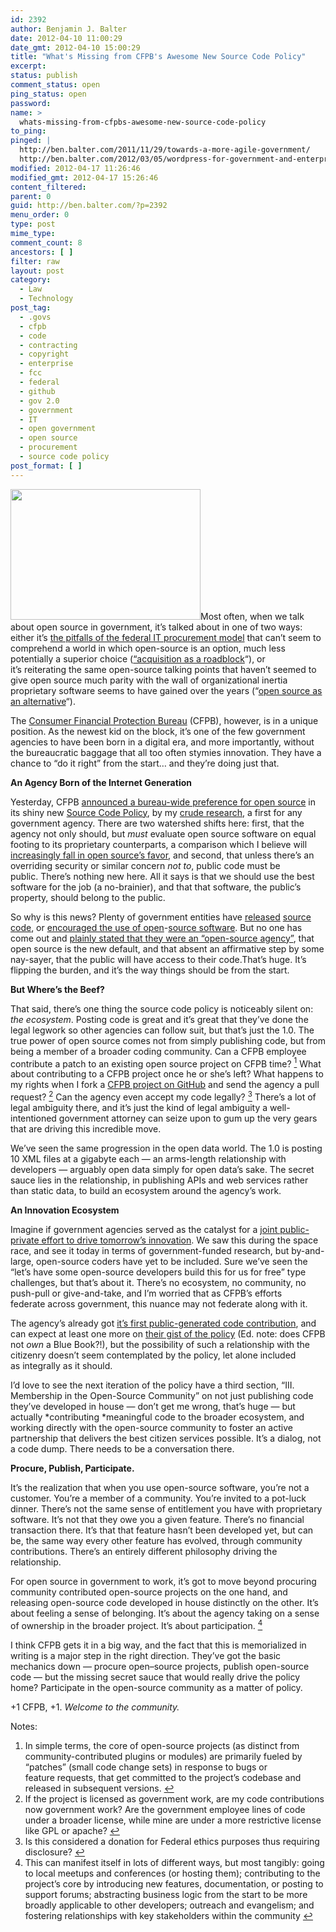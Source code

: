 ```yaml
---
id: 2392
author: Benjamin J. Balter
date: 2012-04-10 11:00:29
date_gmt: 2012-04-10 15:00:29
title: "What's Missing from CFPB's Awesome New Source Code Policy"
excerpt:
status: publish
comment_status: open
ping_status: open
password:
name: >
  whats-missing-from-cfpbs-awesome-new-source-code-policy
to_ping:
pinged: |
  http://ben.balter.com/2011/11/29/towards-a-more-agile-government/
  http://ben.balter.com/2012/03/05/wordpress-for-government-and-enterprise/#p
modified: 2012-04-17 11:26:46
modified_gmt: 2012-04-17 15:26:46
content_filtered:
parent: 0
guid: http://ben.balter.com/?p=2392
menu_order: 0
type: post
mime_type:
comment_count: 8
ancestors: [ ]
filter: raw
layout: post
category:
  - Law
  - Technology
post_tag:
  - .govs
  - cfpb
  - code
  - contracting
  - copyright
  - enterprise
  - fcc
  - federal
  - github
  - gov 2.0
  - government
  - IT
  - open government
  - open source
  - procurement
  - source code policy
post_format: [ ]
---
```

<img class="alignleft" title="CFPB Logo" src="http://www.treasury.gov/press-center/news/PublishingImages/CFPB.jpg" alt="" width="304" height="209" />Most often, when we talk about open source in government, it’s talked about in one of two ways: either it’s [the pitfalls of the federal IT procurement model][1] that can’t seem to comprehend a world in which open-source is an option, much less potentially a superior choice ([“acquisition as a roadblock][2]“), or it’s reiterating the same open-source talking points that haven’t seemed to give open source much parity with the wall of organizational inertia proprietary software seems to have gained over the years (“[open source as an alternative][3]“).

The [Consumer Financial Protection Bureau][4] (CFPB), however, is in a unique position. As the newest kid on the block, it’s one of the few government agencies to have been born in a digital era, and more importantly, without the bureaucratic baggage that all too often stymies innovation. They have a chance to “do it right” from the start… and they’re doing just that.

**An Agency Born of the Internet Generation**

Yesterday, CFPB [announced a bureau-wide preference for open source][5] in its shiny new [Source Code Policy][5], by my [crude research][6], a first for any government agency. There are two watershed shifts here: first, that the agency not only should, but *must* evaluate open source software on equal footing to its proprietary counterparts, a comparison which I believe will [increasingly fall in open source’s favor][7], and second, that unless there’s an overriding security or similar concern *not to*, public code must be public. <span class="pullquote">There’s nothing new here</span>. All it says is that we should use the best software for the job (a no-brainier), and that that software, the public’s property, should belong to the public.

So why is this news? Plenty of government entities have [released][8] [source][9] [code][10], or [encouraged the][11][ use of open][12]-[source software][13]. But no one has come out and [plainly stated that they were an “open-source agency”][14], that open source is the new default, and that absent an affirmative step by some nay-sayer, that the public will have access to their code.That’s huge. It’s flipping the burden, and it’s the way things should be from the start.

**<!--more-->But Where’s the Beef?**

That said, <span class="pullquote">there’s one thing the source code policy is noticeably silent on</span>: *the ecosystem*. Posting code is great and it’s great that they’ve done the legal legwork so other agencies can follow suit, but that’s just the 1.0. The true power of open source comes not from simply publishing code, but from being a member of a broader coding community. Can a CFPB employee contribute a patch to an existing open source project on CFPB time? <a class="simple-footnote" title="In simple terms, the core of open-source projects (as distinct from community-contributed plugins or modules) are primarily fueled by &#8220;patches&#8221; (small code change sets) in response to bugs or feature requests, that get committed to the project&#8217;s codebase and released in subsequent versions." id="return-note-2020-1" href="#note-2020-1"><sup>1</sup></a> What about contributing to a CFPB project once he or she’s left? What happens to my rights when I fork a [CFPB project on GitHub][15] and send the agency a pull request? <a class="simple-footnote" title="If the project is licensed as government work, are my code contributions now government work? Are the government employee lines of code under a broader license, while mine are under a more restrictive license like GPL or apache?" id="return-note-2020-2" href="#note-2020-2"><sup>2</sup></a> Can the agency even accept my code legally? <a class="simple-footnote" title="Is this considered a donation for Federal ethics purposes thus requiring disclosure?" id="return-note-2020-3" href="#note-2020-3"><sup>3</sup></a> There’s a lot of legal ambiguity there, and it’s just the kind of legal ambiguity a well-intentioned government attorney can seize upon to gum up the very gears that are driving this incredible move.

We’ve seen the same progression in the open data world. The 1.0 is posting 10 XML files at a gigabyte each — an arms-length relationship with developers — arguably open data simply for open data’s sake. The secret sauce lies in the relationship, in publishing APIs and web services rather than static data, to build an ecosystem around the agency’s work.

**An Innovation Ecosystem**

Imagine if government agencies served as the catalyst for a [joint public-private effort to drive tomorrow’s innovation][16]. We saw this during the space race, and see it today in terms of government-funded research, but by-and-large, open-source coders have yet to be included. Sure we’ve seen the “let’s have some open-source developers build this for us for free” type challenges, but that’s about it. There’s no ecosystem, no community, no push-pull or give-and-take, and I’m worried that <span class="pullquote">as CFPB’s efforts federate across government, this nuance may not federate along with it</span>.

The agency’s already got [it’s first public-generated code contribution][17], and can expect at least one more on [their gist of the policy][18] (Ed. note: does CFPB not *own* a Blue Book?!), but the possibility of such a relationship with the citizenry doesn’t seem contemplated by the policy, let alone included as integrally as it should.

I’d love to see the next iteration of the policy have a third section, “III. Membership in the Open-Source Community” on not just publishing code they’ve developed in house — don’t get me wrong, that’s huge — but actually *contributing *meaningful code to the broader ecosystem, and working directly with the open-source community to foster an active partnership that delivers the best citizen services possible. It’s a dialog, not a code dump. There needs to be a conversation there.

**Procure, Publish, Participate.**

It’s the realization that <span class="pullquote">when you use open-source software, you’re not a customer</span>. You’re a member of a community. You’re invited to a pot-luck dinner. There’s not the same sense of entitlement you have with proprietary software. It’s not that they owe you a given feature. There’s no financial transaction there. It’s that that feature hasn’t been developed yet, but can be, the same way every other feature has evolved, through community contributions. There’s an entirely different philosophy driving the relationship.

For open source in government to work, it’s got to move beyond procuring community contributed open-source projects on the one hand, and releasing open-source code developed in house distinctly on the other. It’s about feeling a sense of belonging. It’s about the agency taking on a sense of ownership in the broader project. It’s about participation. <a class="simple-footnote" title="This can manifest itself in lots of different ways, but most tangibly: going to local meetups and conferences (or hosting them); contributing to the project&#8217;s core by introducing new features, documentation, or posting to support forums; abstracting business logic from the start to be more broadly applicable to other developers; outreach and evangelism; and fostering relationships with key stakeholders within the community" id="return-note-2020-4" href="#note-2020-4"><sup>4</sup></a>

I think CFPB gets it in a big way, and the fact that this is memorialized in writing is a major step in the right direction. They’ve got the basic mechanics down — procure open–source projects, publish open-source code — but the missing secret sauce that would really drive the policy home? Participate in the open-source community as a matter of policy.

+1 CFPB, +1. *Welcome to the community.*

<div class="simple-footnotes">
  <p class="notes">
    Notes:
  </p>
  
  <ol>
    <li id="note-2020-1">
      In simple terms, the core of open-source projects (as distinct from community-contributed plugins or modules) are primarily fueled by “patches” (small code change sets) in response to bugs or feature requests, that get committed to the project’s codebase and released in subsequent versions. <a href="#return-note-2020-1">↩</a>
    </li>
    <li id="note-2020-2">
      If the project is licensed as government work, are my code contributions now government work? Are the government employee lines of code under a broader license, while mine are under a more restrictive license like GPL or apache? <a href="#return-note-2020-2">↩</a>
    </li>
    <li id="note-2020-3">
      Is this considered a donation for Federal ethics purposes thus requiring disclosure? <a href="#return-note-2020-3">↩</a>
    </li>
    <li id="note-2020-4">
      This can manifest itself in lots of different ways, but most tangibly: going to local meetups and conferences (or hosting them); contributing to the project’s core by introducing new features, documentation, or posting to support forums; abstracting business logic from the start to be more broadly applicable to other developers; outreach and evangelism; and fostering relationships with key stakeholders within the community <a href="#return-note-2020-4">↩</a>
    </li>
  </ol>
</div>

 [1]: http://ben.balter.com/2011/11/29/towards-a-more-agile-government/
 [2]: http://radar.oreilly.com/2011/09/open-source-government-it-goscon.html
 [3]: http://benbalter.github.com/open-source-alternatives/
 [4]: http://cfpb.gov
 [5]: http://www.consumerfinance.gov/developers/sourcecodepolicy/
 [6]: http://www.google.com/search?sugexp=chrome,mod=4&sourceid=chrome&ie=UTF-8&q=source+code+policy+site%3A.gov
 [7]: http://www.amazon.com/The-Wealth-Networks-Production-ebook/dp/B0015GWX0S
 [8]: http://www.fcc.gov/blog/contributing-code-back-fcc-govs-open-source-feedback-loop
 [9]: http://www.whitehouse.gov/blog/2011/02/11/whitehousegov-releases-second-set-open-source-code
 [10]: http://open.nasa.gov
 [11]: https://update.cabinetoffice.gov.uk/resource-library/open-source-procurement-toolkit
 [12]: http://www.finance.gov.au/e-government/infrastructure/docs/AGuidetoOpenSourceSoftware.pdf
 [13]: http://www.tekno.dk/pdf/projekter/p03_opensource_paper_english.pdf
 [14]: https://twitter.com/#!/victorzapanta/status/189390759181557760
 [15]: http://github.com/cfpb
 [16]: http://ben.balter.com/2012/03/05/wordpress-for-government-and-enterprise/#p[NssBlW]
 [17]: https://github.com/cfpb/transit_subsidy/pull/1
 [18]: https://gist.github.com/2343578